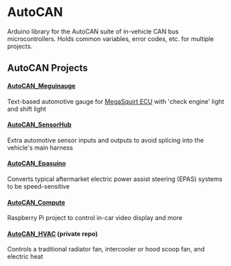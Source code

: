 AutoCAN 
===
Arduino library for the AutoCAN suite of in-vehicle CAN bus microcontrollers. Holds common variables, error codes, etc. for multiple projects.

AutoCAN Projects
---
#### [AutoCAN_Meguinauge](https://github.com/srenner/AutoCAN_Meguinauge)
Text-based automotive gauge for [MegaSquirt ECU](http://megasquirt.info/) with 'check engine' light and shift light

#### [AutoCAN_SensorHub](https://github.com/srenner/AutoCAN_SensorHub)
Extra automotive sensor inputs and outputs to avoid splicing into the vehicle's main harness

#### [AutoCAN_Epasuino](https://github.com/srenner/AutoCAN_Epasuino)
Converts typical aftermarket electric power assist steering (EPAS) systems to be speed-sensitive

#### [AutoCAN_Compute](https://github.com/srenner/AutoCAN_Compute)
Raspberry Pi project to control in-car video display and more

#### [AutoCAN_HVAC](https://github.com/srenner/AutoCAN_HVAC) (private repo)
Controls a traditional radiator fan, intercooler or hood scoop fan, and electric heat
